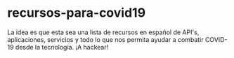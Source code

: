 # recursos-para-covid19
La idea es que esta sea una lista de recursos en español de API's, aplicaciones, servicios y todo lo que nos permita ayudar a combatir COVID-19 desde la tecnología. ¡A hackear!
